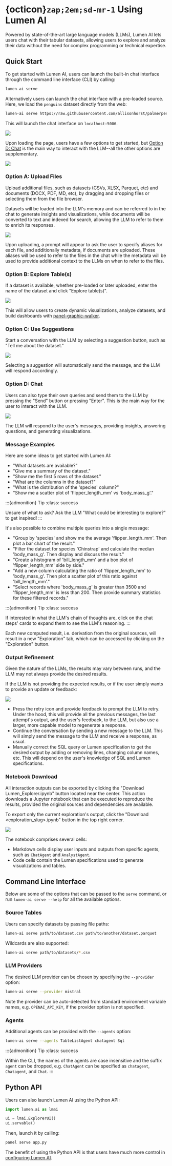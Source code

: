 # {octicon}`zap;2em;sd-mr-1` Using Lumen AI

Powered by state-of-the-art large language models (LLMs), Lumen AI lets users chat with their tabular datasets, allowing users to explore and analyze their data without the need for complex programming or technical expertise.

## Quick Start

To get started with Lumen AI, users can launch the built-in chat interface through the command line interface (CLI) by calling:

```bash
lumen-ai serve
```

Alternatively users can launch the chat interface with a pre-loaded source. Here, we load the `penguins` dataset directly from the web:

```bash
lumen-ai serve https://raw.githubusercontent.com/allisonhorst/palmerpenguins/refs/heads/main/inst/extdata/penguins.csv
```

This will launch the chat interface on `localhost:5006`.

![](../_static/getting_started/using_lumen_ai_00.png)

Upon loading the page, users have a few options to get started, but [Option D: Chat](#option-d-chat) is the main way to interact with the LLM--all the other options are supplementary.

![](../_static/getting_started/using_lumen_ai_01.png)

### Option A: Upload Files

Upload additional files, such as datasets (CSVs, XLSX, Parquet, etc) and documents (DOCX, PDF, MD, etc), by dragging and dropping files or selecting them from the file browser.

Datasets will be loaded into the LLM's memory and can be referred to in the chat to generate insights and visualizations, while documents will be converted to text and indexed for search, allowing the LLM to refer to them to enrich its responses.

![](../_static/getting_started/using_lumen_ai_02.png)

Upon uploading, a prompt will appear to ask the user to specify aliases for each file, and additionally metadata, if documents are uploaded. These aliases will be used to refer to the files in the chat while the metadata will be used to provide additional context to the LLMs on when to refer to the files.

### Option B: Explore Table(s)

If a dataset is available, whether pre-loaded or later uploaded, enter the name of the dataset and click "Explore table(s)".

![](../_static/getting_started/using_lumen_ai_03.png)

This will allow users to create dynamic visualizations, analyze datasets, and build dashboards with [panel-graphic-walker](https://github.com/panel-extensions/panel-graphic-walker).

### Option C: Use Suggestions

Start a conversation with the LLM by selecting a suggestion button, such as "Tell me about the dataset."

![](../_static/getting_started/using_lumen_ai_04.png)

Selecting a suggestion will automatically send the message, and the LLM will respond accordingly.

### Option D: Chat

Users can also type their own queries and send them to the LLM by pressing the "Send" button or pressing "Enter". This is the main way for the user to interact with the LLM.

![](../_static/getting_started/using_lumen_ai_05.png)

The LLM will respond to the user's messages, providing insights, answering questions, and generating visualizations.

### Message Examples

Here are some ideas to get started with Lumen AI:

- "What datasets are available?"
- "Give me a summary of the dataset."
- "Show me the first 5 rows of the dataset."
- "What are the columns in the dataset?"
- "What is the distribution of the 'species' column?"
- "Show me a scatter plot of 'flipper_length_mm' vs 'body_mass_g'."

:::{admonition} Tip
:class: success

Unsure of what to ask? Ask the LLM "What could be interesting to explore?" to get inspired!
:::

It's also possible to combine multiple queries into a single message:

- "Group by 'species' and show me the average 'flipper_length_mm'. Then plot a bar chart of the result."
- "Filter the dataset for species 'Chinstrap' and calculate the median 'body_mass_g'. Then display and discuss the result."
- "Create a histogram of 'bill_length_mm' and a box plot of 'flipper_length_mm' side by side."
- "Add a new column calculating the ratio of 'flipper_length_mm' to 'body_mass_g'. Then plot a scatter plot of this ratio against 'bill_length_mm'."
- "Select records where 'body_mass_g' is greater than 3500 and 'flipper_length_mm' is less than 200. Then provide summary statistics for these filtered records."

:::{admonition} Tip
:class: success

If interested in what the LLM's chain of thoughts are, click on the chat steps' cards to expand them to see the LLM's reasoning.
:::

Each new computed result, i.e. derivation from the original sources, will result in a new "Exploration" tab, which can be accessed by clicking on the "Exploration" button.

### Output Refinement

Given the nature of the LLMs, the results may vary between runs, and the LLM may not always provide the desired results.

If the LLM is not providing the expected results, or if the user simply wants to provide an update or feedback:

![](../_static/getting_started/using_lumen_ai_06.png)

- Press the retry icon and provide feedback to prompt the LLM to retry. Under the hood, this will provide all the previous messages, the last attempt's output, and the user's feedback, to the LLM, but also use a larger, more capable model to regenerate a response.
- Continue the conversation by sending a new message to the LLM. This will simply send the message to the LLM and receive a response, as usual.
- Manually correct the SQL query or Lumen specification to get the desired output by adding or removing lines, changing column names, etc. This will depend on the user's knowledge of SQL and Lumen specifications.

### Notebook Download

All interaction outputs can be exported by clicking the "Download Lumen_Explorer.ipynb" button located near the center. This action downloads a Jupyter notebook that can be executed to reproduce the results, provided the original sources and dependencies are available.

To export only the current exploration's output, click the "Download <exploration_slug>.ipynb" button in the top right corner.

![](../_static/getting_started/using_lumen_ai_07.png)

The notebook comprises several cells:

- Markdown cells display user inputs and outputs from specific agents, such as `ChatAgent` and `AnalystAgent`.
- Code cells contain the Lumen specifications used to generate visualizations and tables.

## Command Line Interface

Below are some of the options that can be passed to the `serve` command, or run `lumen-ai serve --help` for all the available options.

### Source Tables

Users can specify datasets by passing file paths:

```bash
lumen-ai serve path/to/dataset.csv path/to/another/dataset.parquet
```

Wildcards are also supported:

```bash
lumen-ai serve path/to/datasets/*.csv
```

### LLM Providers

The desired LLM provider can be chosen by specifying the `--provider` option:

```bash
lumen-ai serve --provider mistral
```

Note the provider can be auto-detected from standard environment variable names, e.g. `OPENAI_API_KEY`, if the provider option is not specified.

### Agents

Additional agents can be provided with the `--agents` option:

```bash
lumen-ai serve --agents TableListAgent chatagent Sql
```

:::{admonition} Tip
:class: success

Within the CLI, the names of the agents are case insensitive and the suffix `agent` can be dropped, e.g. `ChatAgent` can be specified as `chatagent`, `Chatagent`, and `Chat`.
:::

## Python API

Users can also launch Lumen AI using the Python API:

```python
import lumen.ai as lmai

ui = lmai.ExplorerUI()
ui.servable()
```

Then, launch it by calling:

```bash
panel serve app.py
```

The benefit of using the Python API is that users have much more control in [configuring Lumen AI](configuring_lumen_ai).
